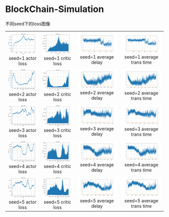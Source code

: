 # BlockChain-Simulation
不同seed下的loss图像
<table>
    <tr>
        <td ><center><img src="https://github.com/318PowerProjection/BlockChain-Simulation/blob/main/Graph/seed%3D1/actor_loss.png" >seed=1 actor loss </center></td>
        <td ><center><img src="https://github.com/318PowerProjection/BlockChain-Simulation/blob/main/Graph/seed%3D1/critic_loss.png" >seed=1 critic loss</center></td>
        <td ><center><img src="https://github.com/318PowerProjection/BlockChain-Simulation/blob/main/Graph/seed%3D1/average_delay.png" >seed=1 average delay</center></td>
        <td ><center><img src="https://github.com/318PowerProjection/BlockChain-Simulation/blob/main/Graph/seed%3D1/average_trans_time.png" >seed=1 average trans time</center></td>
    </tr>
    <tr>
        <td ><center><img src="https://github.com/318PowerProjection/BlockChain-Simulation/blob/main/Graph/seed%3D2/actor_loss.png" >seed=2 actor loss </center></td>
        <td ><center><img src="https://github.com/318PowerProjection/BlockChain-Simulation/blob/main/Graph/seed%3D2/critic_loss.png" >seed=2 critic loss</center></td>
        <td ><center><img src="https://github.com/318PowerProjection/BlockChain-Simulation/blob/main/Graph/seed%3D2/average_delay.png" >seed=2 average delay</center></td>
        <td ><center><img src="https://github.com/318PowerProjection/BlockChain-Simulation/blob/main/Graph/seed%3D2/average_trans_time.png" >seed=2 average trans time</center></td>
    </tr>
    <tr>
        <td ><center><img src="https://github.com/318PowerProjection/BlockChain-Simulation/blob/main/Graph/seed%3D3/actor_loss.png" >seed=3 actor loss </center></td>
        <td ><center><img src="https://github.com/318PowerProjection/BlockChain-Simulation/blob/main/Graph/seed%3D3/critic_loss.png" >seed=3 critic loss</center></td>
        <td ><center><img src="https://github.com/318PowerProjection/BlockChain-Simulation/blob/main/Graph/seed%3D3/average_delay.png" >seed=3 average delay</center></td>
        <td ><center><img src="https://github.com/318PowerProjection/BlockChain-Simulation/blob/main/Graph/seed%3D3/average_trans_time.png" >seed=3 average trans time</center></td>
    </tr>
    <tr>
        <td ><center><img src="https://github.com/318PowerProjection/BlockChain-Simulation/blob/main/Graph/seed%3D4/actor_loss.png" >seed=4 actor loss </center></td>
        <td ><center><img src="https://github.com/318PowerProjection/BlockChain-Simulation/blob/main/Graph/seed%3D4/critic_loss.png" >seed=4 critic loss</center></td>
        <td ><center><img src="https://github.com/318PowerProjection/BlockChain-Simulation/blob/main/Graph/seed%3D4/average_delay.png" >seed=4 average delay</center></td>
        <td ><center><img src="https://github.com/318PowerProjection/BlockChain-Simulation/blob/main/Graph/seed%3D4/average_trans_time.png" >seed=4 average trans time</center></td>
    </tr>
    <tr>
        <td ><center><img src="https://github.com/318PowerProjection/BlockChain-Simulation/blob/main/Graph/seed%3D5/actor_loss.png" >seed=5 actor loss </center></td>
        <td ><center><img src="https://github.com/318PowerProjection/BlockChain-Simulation/blob/main/Graph/seed%3D5/critic_loss.png" >seed=5 critic loss</center></td>
        <td ><center><img src="https://github.com/318PowerProjection/BlockChain-Simulation/blob/main/Graph/seed%3D5/average_delay.png" >seed=5 average delay</center></td>
        <td ><center><img src="https://github.com/318PowerProjection/BlockChain-Simulation/blob/main/Graph/seed%3D5/average_trans_time.png" >seed=5 average trans time</center></td>
    </tr>
</table>
